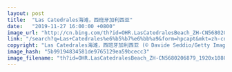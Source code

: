 ```yaml
---
layout: post
title:  "Las Catedrales海滩，西班牙加利西亚"
date:   "2019-11-27 16:00:00 +0800"
image_url: "http://cn.bing.com/th?id=OHR.LasCatedralesBeach_ZH-CN5680206879_1920x1080.jpg&rf=LaDigue_1920x1080.jpg&pid=hp"
link: "/search?q=Las+Catedrales%e6%b5%b7%e6%bb%a9&form=hpcapt&mkt=zh-cn"
copyright: "Las Catedrales海滩，西班牙加利西亚 (© Davide Seddio/Getty Images)"
image_hash: "5b99194834581de9765129ea59bcecc3"
image_filename: "th?id=OHR.LasCatedralesBeach_ZH-CN5680206879_1920x1080.jpg&rf=LaDigue_1920x1080.jpg&pid=hp"
---
```

